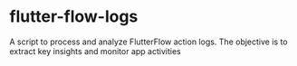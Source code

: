 # flutter-flow-logs
A script to process and analyze FlutterFlow action logs. The objective is to extract key insights and monitor app activities

